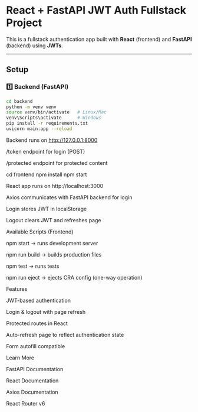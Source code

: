# React + FastAPI JWT Auth Fullstack Project

This is a fullstack authentication app built with **React** (frontend) and **FastAPI** (backend) using **JWTs**.

---

## **Setup**

### 1️⃣ Backend (FastAPI)

```bash
cd backend
python -m venv venv
source venv/bin/activate   # Linux/Mac
venv\Scripts\activate      # Windows
pip install -r requirements.txt
uvicorn main:app --reload
```

Backend runs on http://127.0.0.1:8000

/token endpoint for login (POST)

/protected endpoint for protected content

cd frontend
npm install
npm start

React app runs on http://localhost:3000

Axios communicates with FastAPI backend for login

Login stores JWT in localStorage

Logout clears JWT and refreshes page

Available Scripts (Frontend)

npm start → runs development server

npm run build → builds production files

npm test → runs tests

npm run eject → ejects CRA config (one-way operation)

Features

JWT-based authentication

Login & logout with page refresh

Protected routes in React

Auto-refresh page to reflect authentication state

Form autofill compatible

Learn More

FastAPI Documentation

React Documentation

Axios Documentation

React Router v6

